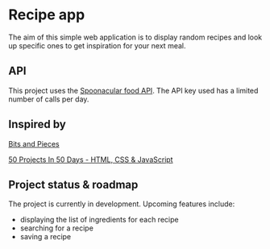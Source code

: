 # Recipe app

The aim of this simple web application is to display random recipes and look up specific ones to get inspiration for your next meal.

## API

This project uses the [Spoonacular food API](https://spoonacular.com/food-api).
The API key used has a limited number of calls per day.

## Inspired by

[Bits and Pieces](https://blog.bitsrc.io/15-app-ideas-to-build-and-level-up-your-coding-skills-28612c72a3b1)

[50 Projects In 50 Days - HTML, CSS & JavaScript](https://www.udemy.com/course/50-projects-50-days/)

## Project status & roadmap

The project is currently in development.
Upcoming features include:

- displaying the list of ingredients for each recipe
- searching for a recipe
- saving a recipe
